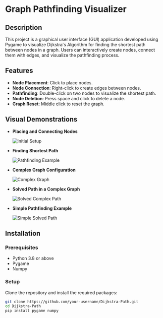 # Graph Pathfinding Visualizer

## Description
This project is a graphical user interface (GUI) application developed using Pygame to visualize Dijkstra's Algorithm for finding the shortest path between nodes in a graph. Users can interactively create nodes, connect them with edges, and visualize the pathfinding process.

## Features
- **Node Placement**: Click to place nodes.
- **Node Connection**: Right-click to create edges between nodes.
- **Pathfinding**: Double-click on two nodes to visualize the shortest path.
- **Node Deletion**: Press space and click to delete a node.
- **Graph Reset**: Middle click to reset the graph.

## Visual Demonstrations
- **Placing and Connecting Nodes**
  
  ![Initial Setup](https://github.com/colingalbraith/Dijkstra-Path/assets/146497900/d27a0d57-d2d5-4eec-82af-60cf28bb678c)
  
- **Finding Shortest Path**
  
  ![Pathfinding Example](https://github.com/colingalbraith/Dijkstra-Path/assets/146497900/eb4ac8dd-9fca-4a40-b879-7a6acc11fdb6)
  
- **Complex Graph Configuration**
  
  ![Complex Graph](https://github.com/colingalbraith/Dijkstra-Path/assets/146497900/3d489c92-fcd7-4594-a8c6-4d305e0fa3ec)
  
- **Solved Path in a Complex Graph**
  
  ![Solved Complex Path](https://github.com/colingalbraith/Dijkstra-Path/assets/146497900/6795806f-4c5b-4e86-8469-e871c010ef62)
  
- **Simple Pathfinding Example**
  
  ![Simple Solved Path](https://github.com/colingalbraith/Dijkstra-Path/assets/146497900/32aa0d89-f111-423a-aa85-0cea8e06fc3b)



## Installation

### Prerequisites
- Python 3.8 or above
- Pygame
- Numpy

### Setup
Clone the repository and install the required packages:
```bash
git clone https://github.com/your-username/Dijkstra-Path.git
cd Dijkstra-Path
pip install pygame numpy
